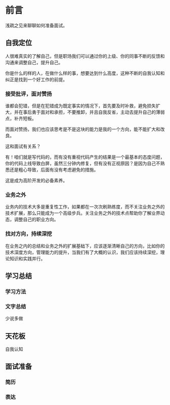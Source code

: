 # 前言

浅疏之见来聊聊如何准备面试。

## 自我定位

人很难真实的了解自己，但是职场我们可以通过你的上级、你的同事不断的反馈和沟通来调整自己，提升自己。

你是什么的样的人，在做什么样的事，想要达到什么高度，这种不断的自我认知和纠正是找到一个好工作的前提。

### 接受批评，面对赞扬

谁都会犯错，但是在犯错成为既定事实的情况下，首先要及时补救，避免损失扩大，并在事后勇于面对和承担，不要推卸，并且自我反省，主动去提升自己的薄弱点，补齐短板。

而面对赞扬，我们也应该思考是不是这块的能力是我的一个方向，能不能扩大和改良。

这和面试有关系？

有！咱们就是写代码的，而有没有重视代码产生的结果是一个最基本的态度问题，你的代码上线导致白屏，虽然三分钟内修复，但有没有正视原因？是因为自己不熟悉还是粗心导致，后面有没有考虑避免的措施。

这是成为高阶开发的必备素养。

### 业务之外

业务内的技术大多是重复性工作，如果都在一次次刷熟练度，而不关注业务之外的技术扩展，那么只能成为一个高级步兵。关注业务之外的技术点帮助你了解业界动态，调整自己的职业方向。

### 找对方向，持续深挖

在业务之内的总结和业务之外的扩展基础下，应该逐渐清晰自己的方向，比如你的技术深度方向，管理能力的提升，当我们有了大概的认识，我们应该持续深挖，理论知识和实践并行。

## 学习总结

### 学习方法

### 文字总结

少说多做

## 天花板

自我认知

## 面试准备

### 简历

### 表达
